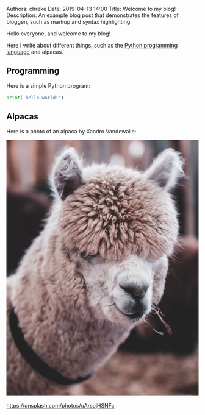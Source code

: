 Authors:     chreke
Date:        2019-04-13 14:00
Title:       Welcome to my blog!
Description: An example blog post that demonstrates the features of
             bloggen, such as markup and syntax highlighting.

Hello everyone, and welcome to my blog!

Here I write about different things, such as the [Python programming
language](https://python.org) and alpacas.

## Programming

Here is a simple Python program:

```python
print('hello world!')
```

## Alpacas

Here is a photo of an alpaca by Xandro Vandewalle:

![](/static/images/alpaca.jpeg)

https://unsplash.com/photos/uArsojHSNFc
